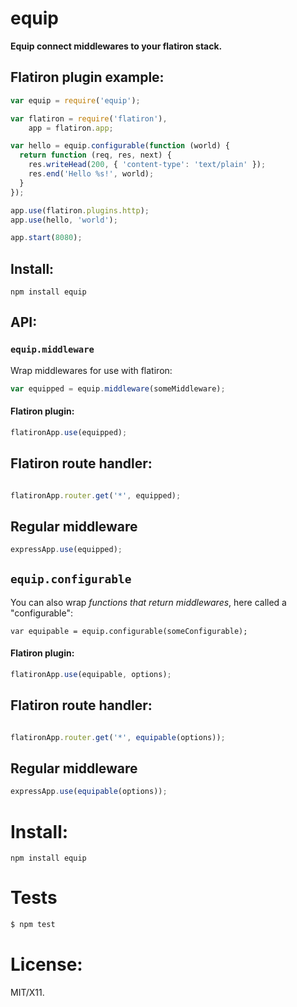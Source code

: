 # equip

**Equip connect middlewares to your flatiron stack.**

## Flatiron plugin example:

```js
var equip = require('equip');

var flatiron = require('flatiron'),
    app = flatiron.app;

var hello = equip.configurable(function (world) {
  return function (req, res, next) {
    res.writeHead(200, { 'content-type': 'text/plain' });
    res.end('Hello %s!', world);
  }
});

app.use(flatiron.plugins.http);
app.use(hello, 'world');

app.start(8080);
```

## Install:

    npm install equip

## API:

### `equip.middleware`

Wrap middlewares for use with flatiron:

```js
var equipped = equip.middleware(someMiddleware);
```

#### Flatiron plugin:

```js
flatironApp.use(equipped);
```

## Flatiron route handler:

```js

flatironApp.router.get('*', equipped);
```

## Regular middleware

```js
expressApp.use(equipped);
```

## `equip.configurable`

You can also wrap *functions that return middlewares*, here called a "configurable":

    var equipable = equip.configurable(someConfigurable);


#### Flatiron plugin:

```js
flatironApp.use(equipable, options);
```

## Flatiron route handler:

```js

flatironApp.router.get('*', equipable(options));
```

## Regular middleware

```js
expressApp.use(equipable(options));
```

# Install:

    npm install equip

# Tests

```bash
$ npm test
```

# License:

MIT/X11.

